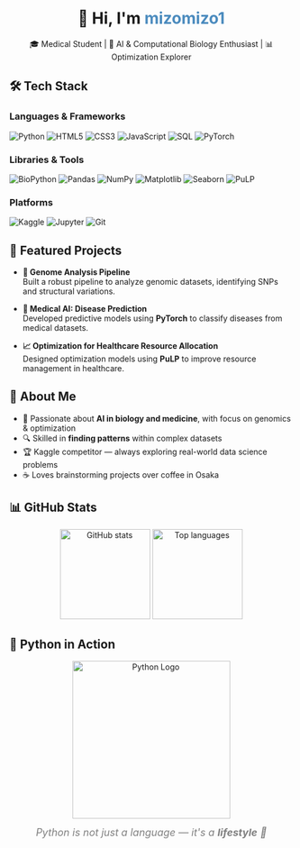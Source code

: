 <!-- Profile Header -->
<h1 align="center">👋 Hi, I'm <span style="color:#4B8BBE;">mizomizo1</span></h1>
<p align="center">
🎓 Medical Student | 🧬 AI & Computational Biology Enthusiast | 📊 Optimization Explorer  
</p>

## 🛠 Tech Stack

### **Languages & Frameworks**
![Python](https://img.shields.io/badge/Python-3776AB?style=for-the-badge&logo=python&logoColor=white)
![HTML5](https://img.shields.io/badge/HTML5-E34F26?style=for-the-badge&logo=html5&logoColor=white)
![CSS3](https://img.shields.io/badge/CSS3-1572B6?style=for-the-badge&logo=css3&logoColor=white)
![JavaScript](https://img.shields.io/badge/JavaScript-F7DF1E?style=for-the-badge&logo=javascript&logoColor=black)
![SQL](https://img.shields.io/badge/SQL-4479A1?style=for-the-badge&logo=mysql&logoColor=white)
![PyTorch](https://img.shields.io/badge/PyTorch-EE4C2C?style=for-the-badge&logo=pytorch&logoColor=white)

### **Libraries & Tools**
![BioPython](https://img.shields.io/badge/BioPython-009688?style=for-the-badge&logo=python&logoColor=white)
![Pandas](https://img.shields.io/badge/Pandas-150458?style=for-the-badge&logo=pandas&logoColor=white)
![NumPy](https://img.shields.io/badge/NumPy-013243?style=for-the-badge&logo=numpy&logoColor=white)
![Matplotlib](https://img.shields.io/badge/Matplotlib-11557C?style=for-the-badge&logo=python&logoColor=white)
![Seaborn](https://img.shields.io/badge/Seaborn-4C72B0?style=for-the-badge&logo=python&logoColor=white)
![PuLP](https://img.shields.io/badge/PuLP-FFC107?style=for-the-badge&logo=python&logoColor=black)

### **Platforms**
![Kaggle](https://img.shields.io/badge/Kaggle-20BEFF?style=for-the-badge&logo=kaggle&logoColor=white)
![Jupyter](https://img.shields.io/badge/Jupyter-F37626?style=for-the-badge&logo=jupyter&logoColor=white)
![Git](https://img.shields.io/badge/Git-F05032?style=for-the-badge&logo=git&logoColor=white)

## 📌 Featured Projects

- **🧬 Genome Analysis Pipeline**  
  Built a robust pipeline to analyze genomic datasets, identifying SNPs and structural variations.

- **🤖 Medical AI: Disease Prediction**  
  Developed predictive models using **PyTorch** to classify diseases from medical datasets.

- **📈 Optimization for Healthcare Resource Allocation**  
  Designed optimization models using **PuLP** to improve resource management in healthcare.

## 🚀 About Me

- 🧠 Passionate about **AI in biology and medicine**, with focus on genomics & optimization  
- 🔍 Skilled in **finding patterns** within complex datasets  
- 🏆 Kaggle competitor — always exploring real-world data science problems  
- ☕ Loves brainstorming projects over coffee in Osaka  

## 📊 GitHub Stats

<p align="center">
<img src="https://github-readme-stats.vercel.app/api?username=mizomizo1&show_icons=true&theme=tokyonight" alt="GitHub stats" height="160"/>
<img src="https://github-readme-stats.vercel.app/api/top-langs/?username=mizomizo1&layout=compact&theme=tokyonight" alt="Top languages" height="160"/>
</p>

## 🐍 Python in Action

<p align="center">
  <img src="https://www.python.org/static/community_logos/python-logo-master-v3-TM.png" alt="Python Logo" width="280">
</p>

<p align="center">
  <em style="font-size:18px; color:gray;">
    Python is not just a language — it's a <strong>lifestyle</strong> 🐍
  </em>
</p>

